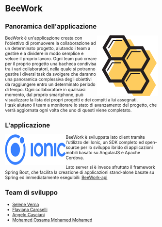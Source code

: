 # BeeWork 

## Panoramica dell'applicazione

<img align="right" alt="BeeWork_logo" src="./imagesREADME/logo.png" width="200" height="200">

BeeWork è un'applicazione creata con l’obiettivo di promuovere la collaborazione ad un determinato progetto, aiutando i team a gestire e a dividere in modo semplice e veloce il proprio lavoro. 
Ogni team può creare per il proprio progetto una bacheca condivisa tra i vari collaboratori, nella quale si potranno gestire i diversi task da svolgere che daranno una panoramica complessiva degli obiettivi da raggiungere entro un determinato periodo di tempo. Ogni collaboratore in qualsiasi momento, dal proprio smartphone, può visualizzare la lista dei propri progetti e dei compiti a lui assegnati.  
I task aiutano il team a monitorare lo stato di avanzamento del progetto, che verrà aggiornata ogni volta che uno di questi viene completato.

## L'applicazione
<img align="left" alt="BeeWork_logo" src="./imagesREADME/ionic_logo.png" width="200" height="100">
BeeWork è sviluppata lato client tramite l'utilizzo del Ionic, un SDK completo ed open-source per lo sviluppo ibrido di applicazioni mobili basato su AngularJS e Apache Cordova. 

Lato server si è invece sfruttato il framework Spring Boot, che facilita la creazione di applicazioni stand-alone basate su Spring ed immediatamente eseguibili: [BeeWork-api](https://github.com/Flacaro/beework-api)

## Team di sviluppo

- [Selene Verna](https://github.com/SelVer99)
- [Flaviana Caroselli](https://github.com/Flacaro)
- [Angelo Casciani](https://github.com/AngeloC99)
- [Mohamed Ossama Mohamed Mohamed](https://github.com/MohamedOssama24)